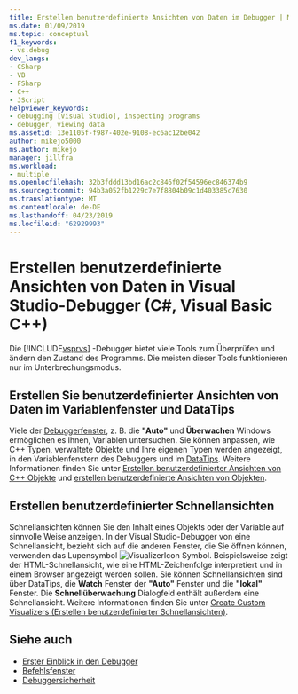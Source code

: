 ```yaml
---
title: Erstellen benutzerdefinierte Ansichten von Daten im Debugger | Microsoft-Dokumentation
ms.date: 01/09/2019
ms.topic: conceptual
f1_keywords:
- vs.debug
dev_langs:
- CSharp
- VB
- FSharp
- C++
- JScript
helpviewer_keywords:
- debugging [Visual Studio], inspecting programs
- debugger, viewing data
ms.assetid: 13e1105f-f987-402e-9108-ec6ac12be042
author: mikejo5000
ms.author: mikejo
manager: jillfra
ms.workload:
- multiple
ms.openlocfilehash: 32b3fddd13bd16ac2c846f02f54596ec846374b9
ms.sourcegitcommit: 94b3a052fb1229c7e7f8804b09c1d403385c7630
ms.translationtype: MT
ms.contentlocale: de-DE
ms.lasthandoff: 04/23/2019
ms.locfileid: "62929993"
---
```

# <a name="create-custom-views-of-data-in-the-visual-studio-debugger-c-visual-basic-c"></a>Erstellen benutzerdefinierte Ansichten von Daten in Visual Studio-Debugger (C#, Visual Basic C++)

Die [!INCLUDE[vsprvs](../code-quality/includes/vsprvs_md.md)] -Debugger bietet viele Tools zum Überprüfen und ändern den Zustand des Programms. Die meisten dieser Tools funktionieren nur im Unterbrechungsmodus.

## <a name="create-custom-views-of-data-in-variable-windows-and-datatips"></a>Erstellen Sie benutzerdefinierter Ansichten von Daten im Variablenfenster und DataTips

 Viele der [Debuggerfenster](../debugger/debugger-windows.md), z. B. die **"Auto"** und **Überwachen** Windows ermöglichen es Ihnen, Variablen untersuchen. Sie können anpassen, wie C++ Typen, verwaltete Objekte und Ihre eigenen Typen werden angezeigt, in den Variablenfenstern des Debuggers und im [DataTips](../debugger/view-data-values-in-data-tips-in-the-code-editor.md). Weitere Informationen finden Sie unter [Erstellen benutzerdefinierter Ansichten von C++ Objekte](../debugger/create-custom-views-of-native-objects.md) und [erstellen benutzerdefinierte Ansichten von Objekten](../debugger/create-custom-views-of-dot-managed-objects.md).

## <a name="create-custom-visualizers"></a>Erstellen benutzerdefinierter Schnellansichten

 Schnellansichten können Sie den Inhalt eines Objekts oder der Variable auf sinnvolle Weise anzeigen. In der Visual Studio-Debugger von eine Schnellansicht, bezieht sich auf die anderen Fenster, die Sie öffnen können, verwenden das Lupensymbol ![VisualizerIcon](../debugger/media/dbg-tips-visualizer-icon.png "Schnellansicht Symbol") Symbol. Beispielsweise zeigt der HTML-Schnellansicht, wie eine HTML-Zeichenfolge interpretiert und in einem Browser angezeigt werden sollen. Sie können Schnellansichten sind über DataTips, die **Watch** Fenster der **"Auto"** Fenster und die **"lokal"** Fenster. Die **Schnellüberwachung** Dialogfeld enthält außerdem eine Schnellansicht. Weitere Informationen finden Sie unter [Create Custom Visualizers (Erstellen benutzerdefinierter Schnellansichten)](../debugger/create-custom-visualizers-of-data.md).

## <a name="see-also"></a>Siehe auch

- [Erster Einblick in den Debugger](../debugger/debugger-feature-tour.md)
- [Befehlsfenster](../ide/reference/command-window.md)
- [Debuggersicherheit](../debugger/debugger-security.md)